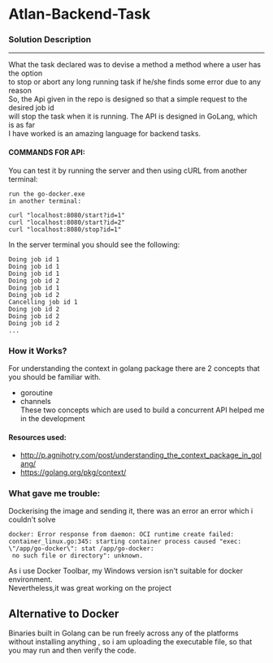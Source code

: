 # Atlan-Backend-Task

### Solution Description
----------------------------------



What the task declared was to devise a method a method where a user has the option<br>
to stop or abort any long running task if he/she finds some error due to any reason<br>
So, the Api given in the repo is designed so that a simple request to the desired job id<br>
will stop the task when it is running. The API is designed in GoLang, which is as far<br>
I have worked is an amazing language for backend tasks.

#### COMMANDS FOR API:


You can test it by running the server and then using cURL from another terminal:
```
run the go-docker.exe
in another terminal:

curl "localhost:8080/start?id=1" 
curl "localhost:8080/start?id=2"
curl "localhost:8080/stop?id=1"
```
In the server terminal you should see the following:
```
Doing job id 1
Doing job id 1
Doing job id 1
Doing job id 2
Doing job id 1
Doing job id 2
Cancelling job id 1
Doing job id 2
Doing job id 2
Doing job id 2
...
```

### How it Works?
For understanding the context in golang package there are 2 concepts that you should be familiar with.<br>
* goroutine
* channels <br>
These two concepts which are used to build a concurrent API helped me in the development

#### Resources used:
* http://p.agnihotry.com/post/understanding_the_context_package_in_golang/
* https://golang.org/pkg/context/

### What gave me trouble:<br>
Dockerising the image and sending it, there was an error an error which i couldn't solve<br>
```
docker: Error response from daemon: OCI runtime create failed: container_linux.go:345: starting container process caused "exec: \"/app/go-docker\": stat /app/go-docker:
 no such file or directory": unknown.
```
As i use Docker Toolbar, my Windows version isn't suitable for docker environment.<br>
Nevertheless,it was great working on the project
## Alternative to Docker
Binaries built in Golang can be run freely across any of the platforms without installing anything , so i am uploading the executable
file, so that you may run and then verify the code.

